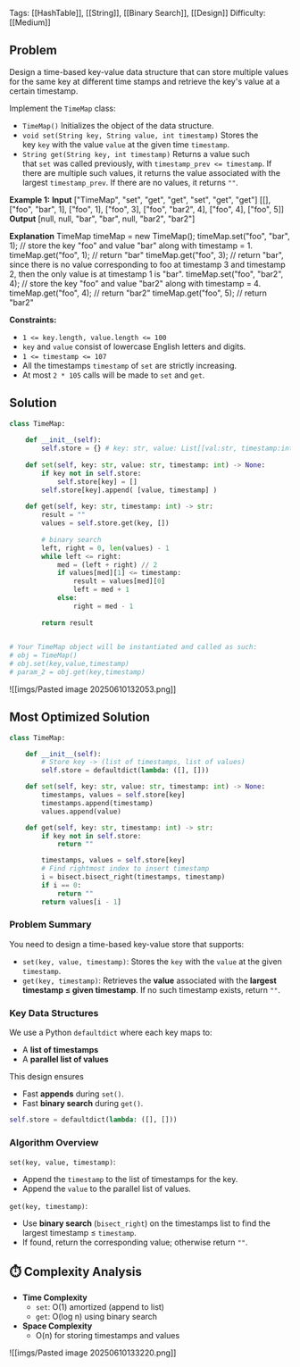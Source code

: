 Tags: [[HashTable]], [[String]], [[Binary Search]], [[Design]]
Difficulty: [[Medium]]
## Problem
Design a time-based key-value data structure that can store multiple values for the same key at different time stamps and retrieve the key's value at a certain timestamp.

Implement the `TimeMap` class:

- `TimeMap()` Initializes the object of the data structure.
- `void set(String key, String value, int timestamp)` Stores the key `key` with the value `value` at the given time `timestamp`.
- `String get(String key, int timestamp)` Returns a value such that `set` was called previously, with `timestamp_prev <= timestamp`. If there are multiple such values, it returns the value associated with the largest `timestamp_prev`. If there are no values, it returns `""`.

**Example 1:**
**Input**
["TimeMap", "set", "get", "get", "set", "get", "get"]
[[], ["foo", "bar", 1], ["foo", 1], ["foo", 3], ["foo", "bar2", 4], ["foo", 4], ["foo", 5]]
**Output**
[null, null, "bar", "bar", null, "bar2", "bar2"]

**Explanation**
TimeMap timeMap = new TimeMap();
timeMap.set("foo", "bar", 1);  // store the key "foo" and value "bar" along with timestamp = 1.
timeMap.get("foo", 1);         // return "bar"
timeMap.get("foo", 3);         // return "bar", since there is no value corresponding to foo at timestamp 3 and timestamp 2, then the only value is at timestamp 1 is "bar".
timeMap.set("foo", "bar2", 4); // store the key "foo" and value "bar2" along with timestamp = 4.
timeMap.get("foo", 4);         // return "bar2"
timeMap.get("foo", 5);         // return "bar2"

**Constraints:**
- `1 <= key.length, value.length <= 100`
- `key` and `value` consist of lowercase English letters and digits.
- `1 <= timestamp <= 107`
- All the timestamps `timestamp` of `set` are strictly increasing.
- At most `2 * 105` calls will be made to `set` and `get`.

## Solution
```python
class TimeMap:
  
	def __init__(self):
		self.store = {} # key: str, value: List[[val:str, timestamp:int]]
	  
	def set(self, key: str, value: str, timestamp: int) -> None:
		if key not in self.store:
			self.store[key] = []
		self.store[key].append( [value, timestamp] )
	  
	def get(self, key: str, timestamp: int) -> str:
		result = ""
		values = self.store.get(key, [])
		  
		# binary search
		left, right = 0, len(values) - 1
		while left <= right:
			med = (left + right) // 2
			if values[med][1] <= timestamp:
				result = values[med][0]
				left = med + 1
			else:
				right = med - 1
		  
		return result

  
# Your TimeMap object will be instantiated and called as such:
# obj = TimeMap()
# obj.set(key,value,timestamp)
# param_2 = obj.get(key,timestamp)
```

![[imgs/Pasted image 20250610132053.png]]

## Most Optimized Solution
```python
class TimeMap:

    def __init__(self):
        # Store key -> (list of timestamps, list of values)
        self.store = defaultdict(lambda: ([], []))

    def set(self, key: str, value: str, timestamp: int) -> None:
        timestamps, values = self.store[key]
        timestamps.append(timestamp)
        values.append(value)

    def get(self, key: str, timestamp: int) -> str:
        if key not in self.store:
            return ""

        timestamps, values = self.store[key]
        # Find rightmost index to insert timestamp
        i = bisect.bisect_right(timestamps, timestamp)
        if i == 0:
            return ""
        return values[i - 1]
```


### Problem Summary

You need to design a time-based key-value store that supports:
- `set(key, value, timestamp)`: Stores the `key` with the `value` at the given `timestamp`.
- `get(key, timestamp)`: Retrieves the **value** associated with the **largest timestamp ≤ given timestamp**. If no such timestamp exists, return `""`.

### Key Data Structures
We use a Python `defaultdict` where each key maps to:
- A **list of timestamps**
- A **parallel list of values**

This design ensures
- Fast **appends** during `set()`.
- Fast **binary search** during `get()`.

```python
self.store = defaultdict(lambda: ([], []))
```

###  Algorithm Overview
`set(key, value, timestamp)`:
- Append the `timestamp` to the list of timestamps for the key.
- Append the `value` to the parallel list of values.

`get(key, timestamp)`:
- Use **binary search** (`bisect_right`) on the timestamps list to find the largest timestamp ≤ `timestamp`.
- If found, return the corresponding value; otherwise return `""`.

## ⏱️ Complexity Analysis
- **Time Complexity**
    - `set`: O(1) amortized (append to list)
    - `get`: O(log n) using binary search
- **Space Complexity**
    - O(n) for storing timestamps and values

![[imgs/Pasted image 20250610133220.png]]
